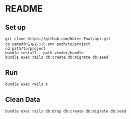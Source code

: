 # README

## Set up

```
git clone https://github.com/Water-Fowl/api.git
cp yamadからもらった.env path/to/project
cd path/to/project
bundle install --path vendor/bundle
bundle exec rails db:create db:migrate db:seed
```

## Run

```
bundle exec rails s
```

## Clean Data

```
bundle exec rails db:drop db:create db:migrate db:seed
```
